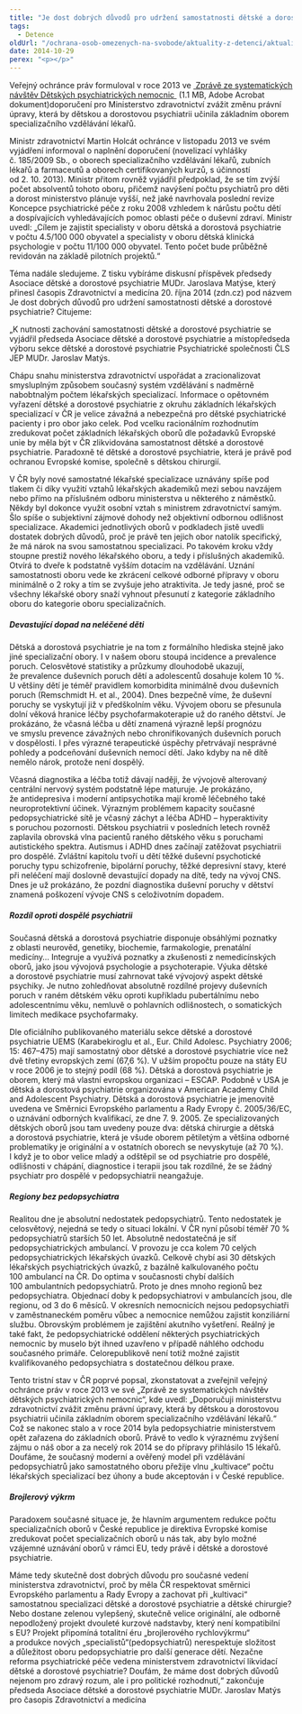 ```yaml
---
title: "Je dost dobrých důvodů pro udržení samostatnosti dětské a dorostové psychiatrie?"
tags:
  - Detence
oldUrl: "/ochrana-osob-omezenych-na-svobode/aktuality-z-detenci/aktuality-z-detenci-2014/je-dost-dobrych-duvodu-pro-udrzeni-samostatnosti-detske-a-dorostove-psychiatrie/"
date: 2014-10-29
perex: "<p></p>"
---
```


<!-- imported from the old website -->

<p>Veřejný ochránce práv formuloval v roce 2013 ve <a title="Otevření do nového okna" href="/uploads-import/ochrana_osob/ZARIZENI/Zdravotnicka_zarizeni/SZ-detske-psychiatricke-lecebny.pdf" target="_blank"><img alt="" src="https://www.ochrance.cz/typo3/ext/od_linkdesc/icons/pdf.gif" class="od_linkdesc_icon" /> Zprávě ze systematických návštěv Dětských psychiatrických nemocnic </a> (1.1 MB, Adobe Acrobat dokument)doporučení pro Ministerstvo zdravotnictví zvážit změnu právní úpravy, která by dětskou a dorostovou psychiatrii učinila základním oborem specializačního vzdělávání lékařů. </p><p>Ministr zdravotnictví Martin Holcát ochránce v listopadu 2013 ve svém vyjádření informoval o naplnění doporučení (novelizací vyhlášky č. 185/2009 Sb., o oborech specializačního vzdělávání lékařů, zubních lékařů a farmaceutů a oborech certifikovaných kurzů, s účinností od 2. 10. 2013). Ministr přitom rovněž vyjádřil předpoklad, že se tím zvýší počet absolventů tohoto oboru, přičemž navýšení počtu psychiatrů pro děti a dorost ministerstvo plánuje vyšší, než jaké navrhovala poslední revize Koncepce psychiatrické péče z roku 2008 vzhledem k nárůstu počtu dětí a dospívajících vyhledávajících pomoc oblasti péče o duševní zdraví. Ministr uvedl: „Cílem je zajistit specialisty v oboru dětská a dorostová psychiatrie v počtu 4.5/100 000 obyvatel a specialisty v oboru dětská klinická psychologie v počtu 11/100 000 obyvatel. Tento počet bude průběžně revidován na základě pilotních projektů.“</p><p>Téma nadále sledujeme. Z tisku vybíráme diskusní příspěvek předsedy Asociace dětské a dorostové psychiatrie MUDr. Jaroslava Matýse, který přinesl časopis Zdravotnictví a medicína 20. října 2014 (zdn.cz) pod názvem Je dost dobrých důvodů pro udržení samostatnosti dětské a dorostové psychiatrie? Citujeme:</p><p>„K nutnosti zachování samostatnosti dětské a dorostové psychiatrie se vyjádřil předseda Asociace dětské a dorostové psychiatrie a místopředseda výboru sekce dětské a dorostové psychiatrie Psychiatrické společnosti ČLS JEP MUDr. Jaroslav Matýs.</p><p>Chápu snahu ministerstva zdravotnictví uspořádat a zracionalizovat smysluplným způsobem současný systém vzdělávání s nadměrně nabobtnalým počtem lékařských specializací. Informace o opětovném vyřazení dětské a dorostové psychiatrie z okruhu základních lékařských specializací v ČR je velice závažná a nebezpečná pro dětské psychiatrické pacienty i pro obor jako celek. Pod vcelku racionálním rozhodnutím zredukovat počet základních lékařských oborů dle požadavků Evropské unie by měla být v ČR zlikvidována samostatnost dětské a dorostové psychiatrie. Paradoxně té dětské a dorostové psychiatrie, která je právě pod ochranou Evropské komise, společně s dětskou chirurgií.</p><p>V ČR byly nové samostatné lékařské specializace uznávány spíše pod tlakem či díky využití vztahů lékařských akademiků mezi sebou navzájem nebo přímo na příslušném odboru ministerstva u některého z náměstků. Někdy byl dokonce využit osobní vztah s ministrem zdravotnictví samým. Šlo spíše o subjektivní zájmové dohody než objektivní odbornou odlišnost specializace. Akademici jednotlivých oborů v podkladech jistě uvedli dostatek dobrých důvodů, proč je právě ten jejich obor natolik specifický, že má nárok na svou samostatnou specializaci. Po takovém kroku vždy stoupne prestiž nového lékařského oboru, a tedy i příslušných akademiků. Otvírá to dveře k podstatně vyšším dotacím na vzdělávání. Uznání samostatnosti oboru vede ke zkrácení celkové odborné přípravy v oboru minimálně o 2 roky a tím se zvyšuje jeho atraktivita. Je tedy jasné, proč se všechny lékařské obory snaží vyhnout přesunutí z kategorie základního oboru do kategorie oboru specializačních.</p><h5>Devastující dopad na neléčené děti</h5><p>Dětská a dorostová psychiatrie je na tom z formálního hlediska stejně jako jiné specializační obory. I v našem oboru stoupá incidence a prevalence poruch. Celosvětové statistiky a průzkumy dlouhodobě ukazují, že prevalence duševních poruch dětí a adolescentů dosahuje kolem 10 %. U většiny dětí je téměř pravidlem komorbidita minimálně dvou duševních poruch (Remschmidt H. et al., 2004). Dnes bezpečně víme, že duševní poruchy se vyskytují již v předškolním věku. Vývojem oboru se přesunula dolní věková hranice léčby psychofarmakoterapie už do raného dětství. Je prokázáno, že včasná léčba u dětí znamená výrazně lepší prognózu ve smyslu prevence závažných nebo chronifikovaných duševních poruch v dospělosti. I přes výrazné terapeutické úspěchy přetrvávají nesprávné pohledy a podceňování duševních nemocí dětí. Jako kdyby na ně dítě nemělo nárok, protože není dospělý.</p><p>Včasná diagnostika a léčba totiž dávají naději, že vývojově alterovaný centrální nervový systém podstatně lépe maturuje. Je prokázáno, že antidepresiva i moderní antipsychotika mají kromě léčebného také neuroprotektivní účinek. Výrazným problémem kapacity současné pedopsychiatrické sítě je včasný záchyt a léčba ADHD – hyperaktivity s poruchou pozornosti. Dětskou psychiatrii v posledních letech rovněž zaplavila obrovská vlna pacientů raného dětského věku s poruchami autistického spektra. Autismus i ADHD dnes začínají zatěžovat psychiatrii pro dospělé. Zvláštní kapitolu tvoří u dětí těžké duševní psychotické poruchy typu schizofrenie, bipolární poruchy, těžké depresivní stavy, které při neléčení mají doslovně devastující dopady na dítě, tedy na vývoj CNS. Dnes je už prokázáno, že pozdní diagnostika duševní poruchy v dětství znamená poškození vývoje CNS s celoživotním dopadem.</p><h5>Rozdíl oproti dospělé psychiatrii</h5><p>Současná dětská a dorostová psychiatrie disponuje obsáhlými poznatky z oblasti neurověd, genetiky, biochemie, farmakologie, prenatální medicíny… Integruje a využívá poznatky a zkušenosti z nemedicínských oborů, jako jsou vývojová psychologie a psychoterapie. Výuka dětské a dorostové psychiatrie musí zahrnovat také vývojový aspekt dětské psychiky. Je nutno zohledňovat absolutně rozdílné projevy duševních poruch v raném dětském věku oproti kupříkladu pubertálnímu nebo adolescentnímu věku, nemluvě o pohlavních odlišnostech, o somatických limitech medikace psychofarmaky.</p><p>Dle oficiálního publikovaného materiálu sekce dětské a dorostové psychiatrie UEMS (Karabekiroglu et al., Eur. Child Adolesc. Psychiatry 2006; 15: 467–475) mají samostatný obor dětské a dorostové psychiatrie více než dvě třetiny evropských zemí (67,6 %). V užším propočtu pouze na státy EU v roce 2006 je to stejný podíl (68 %). Dětská a dorostová psychiatrie je oborem, který má vlastní evropskou organizaci – ESCAP. Podobně v USA je dětská a dorostová psychiatrie organizována v American Academy Child and Adolescent Psychiatry. Dětská a dorostová psychiatrie je jmenovitě uvedena ve Směrnici Evropského parlamentu a Rady Evropy č. 2005/36/EC, o uznávání odborných kvalifikací, ze dne 7. 9. 2005. Ze specializovaných dětských oborů jsou tam uvedeny pouze dva: dětská chirurgie a dětská a dorostová psychiatrie, která je všude oborem pětiletým a většina odborné problematiky je originální a v ostatních oborech se nevyskytuje (až 70 %). I když je to obor velice mladý a odštěpil se od psychiatrie pro dospělé, odlišnosti v chápání, diagnostice i terapii jsou tak rozdílné, že se žádný psychiatr pro dospělé v pedopsychiatrii neangažuje.</p><h5>Regiony bez pedopsychiatra</h5><p>Realitou dne je absolutní nedostatek pedopsychiatrů. Tento nedostatek je celosvětový, nejedná se tedy o situaci lokální. V ČR nyní působí téměř 70 % pedopsychiatrů starších 50 let. Absolutně nedostatečná je síť pedopsychiatrických ambulancí. V provozu je cca kolem 70 celých pedopsychiatrických lékařských úvazků. Celkově chybí asi 30 dětských lékařských psychiatrických úvazků, z bazálně kalkulovaného počtu 100 ambulancí na ČR. Do optima v současnosti chybí dalších 100 ambulantních pedopsychiatrů. Proto je dnes mnoho regionů bez pedopsychiatra. Objednací doby k pedopsychiatrovi v ambulancích jsou, dle regionu, od 3 do 6 měsíců. V okresních nemocnicích nejsou pedopsychiatři v zaměstnaneckém poměru vůbec a nemocnice nemůžou zajistit konziliární službu. Obrovským problémem je zajištění akutního vyšetření. Reálný je také fakt, že pedopsychiatrické oddělení některých psychiatrických nemocnic by muselo být ihned uzavřeno v případě náhlého odchodu současného primáře. Celorepublikově není totiž možné zajistit kvalifikovaného pedopsychiatra s dostatečnou délkou praxe.</p><p>Tento tristní stav v ČR poprvé popsal, zkonstatovat a zveřejnil veřejný ochránce práv v roce 2013 ve své „Zprávě ze systematických návštěv dětských psychiatrických nemocnic“, kde uvedl: „Doporučuji ministerstvu zdravotnictví zvážit změnu právní úpravy, která by dětskou a dorostovou psychiatrii učinila základním oborem specializačního vzdělávání lékařů.“ Což se nakonec stalo a v roce 2014 byla pedopsychiatrie ministerstvem opět zařazena do základních oborů. Právě to vedlo k výraznému zvýšení zájmu o náš obor a za necelý rok 2014 se do přípravy přihlásilo 15 lékařů. Doufáme, že současný moderní a ověřený model při vzdělávání pedopsychiatrů jako samostatného oboru přežije vlnu „kultivace“ počtu lékařských specializací bez úhony a bude akceptován i v České republice.</p><h5>Brojlerový výkrm</h5><p>Paradoxem současné situace je, že hlavním argumentem redukce počtu specializačních oborů v České republice je direktiva Evropské komise zredukovat počet specializačních oborů u nás tak, aby bylo možné vzájemné uznávání oborů v rámci EU, tedy právě i dětské a dorostové psychiatrie.</p><p>Máme tedy skutečně dost dobrých důvodu pro současné vedení ministerstva zdravotnictví, proč by měla ČR respektovat směrnici Evropského parlamentu a Rady Evropy a zachovat při „kultivaci“ samostatnou specializaci dětské a dorostové psychiatrie a dětské chirurgie? Nebo dostane zelenou vylepšený, skutečně velice originální, ale odborně nepodložený projekt dvouleté kurzové nadstavby, který není kompatibilní s EU? Projekt připomíná totalitní éru „brojlerového rychlovýkrmu“ a produkce nových „specialistů“(pedopsychiatrů) nerespektuje složitost a důležitost oboru pedopsychiatrie pro další generace dětí. Nezačne reforma psychiatrické péče vedena ministerstvem zdravotnictví likvidací dětské a dorostové psychiatrie? Doufám, že máme dost dobrých důvodů nejenom pro zdravý rozum, ale i pro politické rozhodnutí,“ zakončuje předseda Asociace dětské a dorostové psychiatrie MUDr. Jaroslav Matýs pro časopis Zdravotnictví a medicína</p>
